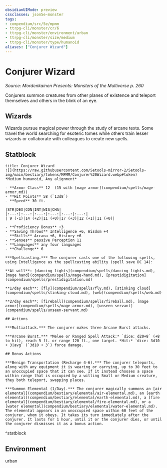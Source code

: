 ```yaml
---
obsidianUIMode: preview
cssclasses: json5e-monster
tags:
- compendium/src/5e/mpmm
- ttrpg-cli/monster/cr/6
- ttrpg-cli/monster/environment/urban
- ttrpg-cli/monster/size/medium
- ttrpg-cli/monster/type/humanoid
aliases: ["Conjurer Wizard"]
---
```

# Conjurer Wizard
*Source: Mordenkainen Presents: Monsters of the Multiverse p. 260*  

Conjurers summon creatures from other planes of existence and teleport themselves and others in the blink of an eye.

## Wizards

Wizards pursue magical power through the study of arcane texts. Some travel the world searching for esoteric tomes while others train lesser wizards or collaborate with colleagues to create new spells.

## Statblock

```ad-statblock
title: Conjurer Wizard
![](https://raw.githubusercontent.com/5etools-mirror-2/5etools-img/main/bestiary/tokens/MPMM/Conjurer%20Wizard.webp#token)
*Medium humanoid, Any alignment*

- **Armor Class** 12  (15 with [mage armor](compendium/spells/mage-armor.md))
- **Hit Points** 58 (`13d8`)
- **Speed** 30 ft.

|STR|DEX|CON|INT|WIS|CHA|
|:---:|:---:|:---:|:---:|:---:|:---:|
| 9 (-1)|14 (+2)|11 (+0)|17 (+3)|12 (+1)|11 (+0)|

- **Proficiency Bonus** +3
- **Saving Throws** Intelligence +6, Wisdom +4
- **Skills** Arcana +6, History +6
- **Senses** passive Perception 11
- **Languages** any four languages
- **Challenge** 6

***Spellcasting.*** The conjurer casts one of the following spells, using Intelligence as the spellcasting ability (spell save DC 14):

**At will**: [dancing lights](compendium/spells/dancing-lights.md), [mage hand](compendium/spells/mage-hand.md), [prestidigitation](compendium/spells/prestidigitation.md)

**1/day each**: [fly](compendium/spells/fly.md), [stinking cloud](compendium/spells/stinking-cloud.md), [web](compendium/spells/web.md)

**2/day each**: [fireball](compendium/spells/fireball.md), [mage armor](compendium/spells/mage-armor.md), [unseen servant](compendium/spells/unseen-servant.md)

## Actions

***Multiattack.*** The conjurer makes three Arcane Burst attacks.

***Arcane Burst.*** *Melee or Ranged Spell Attack:* `dice: d20+8` (+8 to hit), reach 5 ft. or range 120 ft., one target. *Hit:* `dice: 3d10 + 3|avg` (`3d10 + 3`) force damage.

## Bonus Actions

***Benign Transportation (Recharge 4-6).*** The conjurer teleports, along with any equipment it is wearing or carrying, up to 30 feet to an unoccupied space that it can see. If it instead chooses a space within range that is occupied by a willing Small or Medium creature, they both teleport, swapping places.

***Summon Elemental (1/Day).*** The conjurer magically summons an [air elemental](compendium/bestiary/elemental/air-elemental.md), an [earth elemental](compendium/bestiary/elemental/earth-elemental.md), a [fire elemental](compendium/bestiary/elemental/fire-elemental.md), or a [water elemental](compendium/bestiary/elemental/water-elemental.md). The elemental appears in an unoccupied space within 60 feet of the conjurer, whom it obeys. It takes its turn immediately after the conjurer. It lasts for 1 hour, until it or the conjurer dies, or until the conjurer dismisses it as a bonus action.
```
^statblock

## Environment

urban